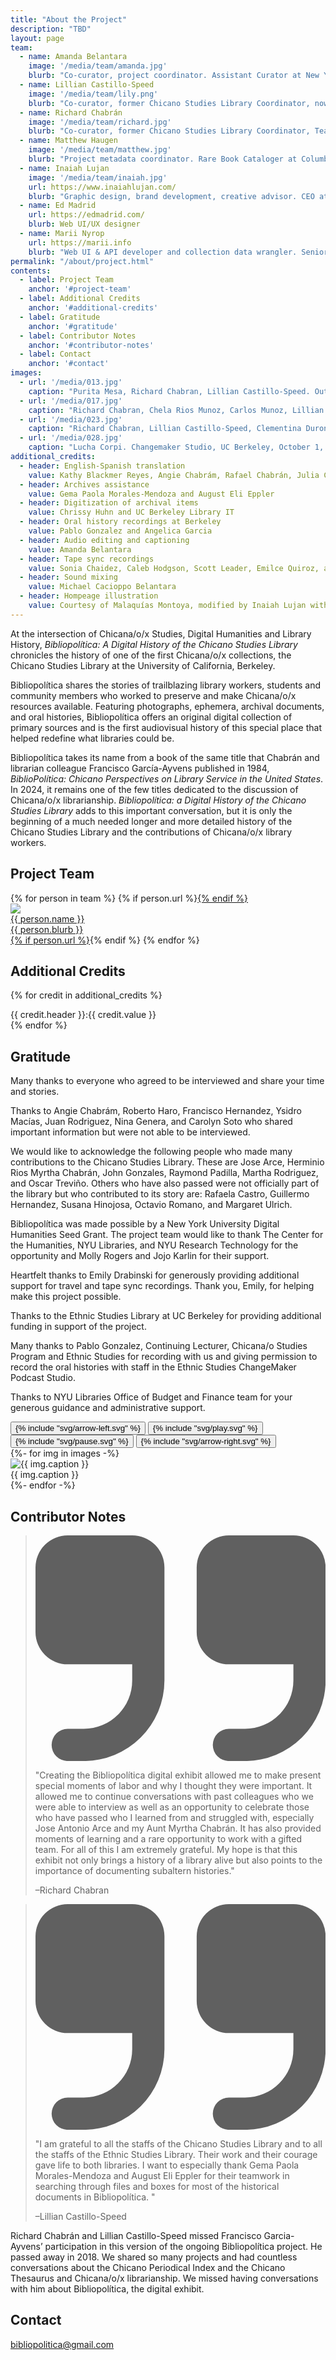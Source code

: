 ```yaml
---
title: "About the Project"
description: "TBD"
layout: page
team:
  - name: Amanda Belantara
    image: '/media/team/amanda.jpg'
    blurb: "Co-curator, project coordinator. Assistant Curator at New York University Libraries"
  - name: Lillian Castillo-Speed
    image: '/media/team/lily.png'
    blurb: "Co-curator, former Chicano Studies Library Coordinator, now Head Librarian of the Ethnic Studies Library at UC Berkeley"
  - name: Richard Chabrán
    image: '/media/team/richard.jpg'
    blurb: "Co-curator, former Chicano Studies Library Coordinator, Team Leader Latino Digital Archive Group"
  - name: Matthew Haugen
    image: '/media/team/matthew.jpg'
    blurb: "Project metadata coordinator. Rare Book Cataloger at Columbia University Libraries"
  - name: Inaiah Lujan
    image: '/media/team/inaiah.jpg'
    url: https://www.inaiahlujan.com/
    blurb: "Graphic design, brand development, creative advisor. CEO at TruLu Productions"
  - name: Ed Madrid
    url: https://edmadrid.com/
    blurb: Web UI/UX designer
  - name: Marii Nyrop
    url: https://marii.info
    blurb: "Web UI & API developer and collection data wrangler. Senior Research Data Engineer at New York University"
permalink: "/about/project.html"
contents:
  - label: Project Team
    anchor: '#project-team'
  - label: Additional Credits
    anchor: '#additional-credits'
  - label: Gratitude
    anchor: '#gratitude'
  - label: Contributor Notes
    anchor: '#contributor-notes'
  - label: Contact
    anchor: '#contact'
images:
  - url: '/media/013.jpg'
    caption: "Purita Mesa, Richard Chabran, Lillian Castillo-Speed. Outside Ethnic Studies Library, October 1, 2023"
  - url: '/media/017.jpg'
    caption: "Richard Chabran, Chela Rios Munoz, Carlos Munoz, Lillian Castillo-Speed. UC Berkeley, October 1, 2023" 
  - url: '/media/023.jpg'
    caption: "Richard Chabran, Lillian Castillo-Speed, Clementina Duron. Changemaker Studio, UC Berkeley, October 1, 2023."
  - url: '/media/028.jpg'
    caption: "Lucha Corpi. Changemaker Studio, UC Berkeley, October 1, 2023."
additional_credits:
  - header: English-Spanish translation
    value: Kathy Blackmer Reyes, Angie Chabrám, Rafael Chabrán, Julia Curry, Richard Chabrán, and Lillian Castillo-Speed
  - header: Archives assistance
    value: Gema Paola Morales-Mendoza and August Eli Eppler
  - header: Digitization of archival items
    value: Chrissy Huhn and UC Berkeley Library IT
  - header: Oral history recordings at Berkeley
    value: Pablo Gonzalez and Angelica Garcia
  - header: Audio editing and captioning
    value: Amanda Belantara
  - header: Tape sync recordings
    value: Sonia Chaidez, Caleb Hodgson, Scott Leader, Emilce Quiroz, and Amanda Belantara
  - header: Sound mixing
    value: Michael Cacioppo Belantara
  - header: Hompeage illustration
    value: Courtesy of Malaquías Montoya, modified by Inaiah Lujan with permisson
---
```



At the intersection of Chicana/o/x  Studies, Digital Humanities and Library History, *Bibliopolítica: A Digital History of the Chicano Studies Library* chronicles the history of one of the first Chicana/o/x collections, the Chicano Studies Library at the University of California, Berkeley.

Bibliopolítica shares the stories of trailblazing library workers, students and community members who worked to preserve and make Chicana/o/x  resources available. Featuring photographs, ephemera, archival documents, and oral histories, Bibliopolítica offers an original digital collection of primary sources and is the first audiovisual history of this special place that helped redefine what libraries could be. 

Bibliopolítica takes its name from a book of the same title that Chabrán and librarian colleague Francisco García-Ayvens published in 1984, *BiblioPolítica: Chicano Perspectives on Library Service in the United States*. In 2024, it remains one of the few titles dedicated to the discussion of Chicana/o/x librarianship. *Bibliopolítica: a Digital History of the Chicano Studies Library* adds to this important conversation, but it is only the beginning of a much needed longer and more detailed history of the Chicano Studies Library and the contributions of Chicana/o/x library workers. 


## Project Team

<div class="not-prose">
  <div class="grid lg:grid-cols-3 md:grid-cols-2 grid-cols-1 gap-8">
  {% for person in team %}
  {% if person.url %}<a a href="{{ person.url }}" target="_none">{% endif %}
  <div class="flex items-top gap-4">
    <div class="flex-none">
      <div class="avatar">
        <div class="w-20 h-20 rounded-full ">
          <img src="{{ person.image | default: '/assets/filler.png' | url }}" />
        </div>
      </div>
    </div>
    <div class="flex-1">
      <div class="font-semibold text-xl">{{ person.name }}</div>
      <div class="leading-tight text-base font-light">{{ person.blurb }}</div>
    </div>
  </div>
  {% if person.url %}</a>{% endif %}
  {% endfor %}
  </div>
</div>

## Additional Credits

{% for credit in additional_credits %}
<div class="max-w-prose mb-2">
{{ credit.header }}:<span class="ml-2 opacity-80">{{ credit.value }}</span>
</div>
{% endfor %}


<div class="flex flex-wrap justify-between mt-8">
  <div class="lg:basis-3/5 lg:pr-4 basis-full" markdown="1">

## Gratitude

Many thanks to everyone who agreed to be interviewed and share your time and stories. 

Thanks to Angie Chabrám, Roberto Haro, Francisco Hernandez, Ysidro Macías, Juan Rodriguez, Nina Genera, and Carolyn Soto who shared important information but were not able to be interviewed.
 
We would like to acknowledge the following people who made many contributions to the Chicano Studies Library. These are Jose Arce, Herminio Rios Myrtha Chabrán, John Gonzales, Raymond Padilla, Martha Rodriguez, and Oscar Treviño. Others who have also passed were not officially part of the library but who contributed to its story are: Rafaela Castro, Guillermo Hernandez, Susana Hinojosa, Octavio Romano, and Margaret Ulrich. 

Bibliopolítica was made possible by a New York University Digital Humanities Seed Grant. The project team would like to thank The Center for the Humanities, NYU Libraries, and NYU Research Technology for the opportunity and Molly Rogers and Jojo Karlin for their support. 

Heartfelt thanks to Emily Drabinski for generously providing additional support for travel and tape sync recordings. Thank you, Emily, for helping make this project possible. 

Thanks to the Ethnic Studies Library at UC Berkeley for providing additional funding in support of the project.

Many thanks to Pablo Gonzalez, Continuing Lecturer, Chicana/o Studies Program and Ethnic Studies for recording with us and giving permission to record the oral histories with staff in the Ethnic Studies ChangeMaker Podcast Studio.

Thanks to NYU Libraries Office of Budget and Finance team for your generous guidance and administrative support.

  </div>
  <div class="lg:basis-2/5 lg:pl-4 lg:pt-12 basis-full">
    <div class="lg:text-right ml-2">
      <button id="prev-feature" class="h-8 w-8 md:h-12 md:w-12 md:-mr-2 text-accent hover:text-neutral-content tooltip tooltip-left" data-tip="Previous">{% include "svg/arrow-left.svg" %}</button>
      <button id="play-feature" class="hidden h-8 w-8 md:h-12 md:w-12 md:-mr-2 text-accent hover:text-neutral-content tooltip tooltip-bottom" data-tip="Autoplay">
        {% include "svg/play.svg" %}
      </button>
      <button id="pause-feature" class="h-8 w-8 md:h-12 md:w-12 md:-mr-2 text-accent hover:text-neutral-content tooltip tooltip-bottom" data-tip="Pause">
        {% include "svg/pause.svg" %}
      </button>
      <button id="next-feature" class="h-8 w-8 md:h-12 md:w-12 text-accent hover:text-neutral-content tooltip tooltip-right" data-tip="Next">{% include "svg/arrow-right.svg" %}</button>
    </div>
    <div id="feature-carousel" class="w-full md:ml-2 md:text-right no-prose flex-none">
      {%- for img in images -%}
      <div class="w-full h-content">
        <img src="{{ img.url | url }}" alt="{{ img.caption }}" class="mt-0 mb-2 w-full h-auto mx-auto" />            
        <div class="md:text-base text-sm leading-snug">{{ img.caption }}</div>
      </div>
      {%- endfor -%}
    </div>
  </div>
</div>

## Contributor Notes

<blockquote class="text-lg italic not-prose border-l-2 border-base-content pl-4">
  <svg class="w-8 h-6 float-left m-0 mr-2" aria-hidden="true" xmlns="http://www.w3.org/2000/svg" fill="currentColor" viewBox="0 0 18 14">
    <path d="M6 0H2a2 2 0 0 0-2 2v4a2 2 0 0 0 2 2h4v1a3 3 0 0 1-3 3H2a1 1 0 0 0 0 2h1a5.006 5.006 0 0 0 5-5V2a2 2 0 0 0-2-2Zm10 0h-4a2 2 0 0 0-2 2v4a2 2 0 0 0 2 2h4v1a3 3 0 0 1-3 3h-1a1 1 0 0 0 0 2h1a5.006 5.006 0 0 0 5-5V2a2 2 0 0 0-2-2Z"/>
  </svg>
  <p>"Creating the Bibliopolítica digital exhibit allowed me to make present special moments of labor and why I thought they were important. It allowed me to continue conversations with past colleagues who we were able to interview as well as an opportunity to celebrate those who have passed who I learned from and struggled with, especially Jose Antonio Arce and my Aunt Myrtha Chabrán. It has also provided moments of learning and a rare opportunity to work with a gifted team. For all of this I am extremely grateful. My hope is that this exhibit not only brings a history of a library alive but also points to the importance of documenting subaltern histories."</p>
  <p class="mt-4">–Richard Chabran</p>
</blockquote>

<blockquote class="mt-8 text-lg italic not-prose border-l-2 border-base-content pl-4">
  <svg class="w-8 h-6 float-left m-0 mr-2" aria-hidden="true" xmlns="http://www.w3.org/2000/svg" fill="currentColor" viewBox="0 0 18 14">
    <path d="M6 0H2a2 2 0 0 0-2 2v4a2 2 0 0 0 2 2h4v1a3 3 0 0 1-3 3H2a1 1 0 0 0 0 2h1a5.006 5.006 0 0 0 5-5V2a2 2 0 0 0-2-2Zm10 0h-4a2 2 0 0 0-2 2v4a2 2 0 0 0 2 2h4v1a3 3 0 0 1-3 3h-1a1 1 0 0 0 0 2h1a5.006 5.006 0 0 0 5-5V2a2 2 0 0 0-2-2Z"/>
  </svg>
  <p>"I am grateful to all the staffs of the Chicano Studies Library and to all the staffs of the Ethnic Studies Library. Their work and their courage gave life to both libraries. I want to especially thank Gema Paola Morales-Mendoza and August Eli Eppler for their teamwork in searching through files and boxes for most of the historical documents in Bibliopolítica. "</p>
  <p class="mt-4">–Lillian Castillo-Speed</p>
</blockquote>

Richard Chabrán and Lillian Castillo-Speed missed Francisco Garcia-Ayvens’ participation in this version of the ongoing Bibliopolítica project. He passed away in 2018. We shared so many projects and had countless conversations about the Chicano Periodical Index and the Chicano Thesaurus and Chicana/o/x librarianship. We missed having conversations with him about Bibliopolítica, the digital exhibit.


## Contact 

bibliopolitica@gmail.com

<script>
  var prevFeatureButton  = document.querySelector('#prev-feature');
  var nextFeatureButton  = document.querySelector('#next-feature');
  var playFeatureButton  = document.querySelector('#play-feature');
  var pauseFeatureButton = document.querySelector('#pause-feature');
  var featureCarousel    = new Flickity('#feature-carousel', {
    wrapAround: true,
    cellAlign: 'left',
    imagesLoaded: true,
    prevNextButtons: false,
    fade: true,
    pageDots: false,
    lazyLoad: true,
    draggable: true,
    pauseAutoPlayOnHover: false,
    autoPlay: 6000,
  });
  
  prevFeatureButton.addEventListener('click', () => featureCarousel.previous());
  nextFeatureButton.addEventListener('click', () => featureCarousel.next());

  playFeatureButton.addEventListener( 'click', function() {
    featureCarousel.unpausePlayer();
    pauseFeatureButton.classList.toggle('hidden');
    playFeatureButton.classList.toggle('hidden');
  });
  pauseFeatureButton.addEventListener( 'click', function() {
    featureCarousel.pausePlayer();
    pauseFeatureButton.classList.toggle('hidden');
    playFeatureButton.classList.toggle('hidden');
  });
</script>
